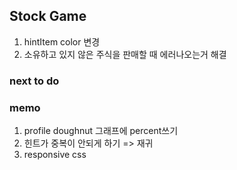 ## Stock Game

1. hintItem color 변경
2. 소유하고 있지 않은 주식을 판매할 때 에러나오는거 해결

### next to do

### memo

1. profile doughnut 그래프에 percent쓰기
2. 힌트가 중복이 안되게 하기 => 재귀
3. responsive css
